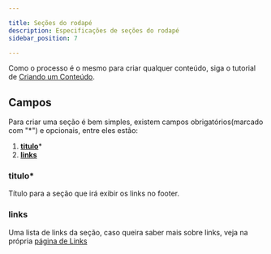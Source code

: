 ```yaml
---

title: Seções do rodapé
description: Especificações de seções do rodapé
sidebar_position: 7

---
```


Como o processo é o mesmo para criar qualquer conteúdo, siga o tutorial de [Criando um Conteúdo](/docs/gestao-de-conteudo/gestao-de-conteudo/criando.md).

## Campos

Para criar uma seção é bem simples, existem campos obrigatórios(marcado com "*") e opcionais, entre eles estão:

1. [__titulo__](#titulo)*
2. [__links__](#links)

### titulo*

Título para a seção que irá exibir os links no footer.

### links

Uma lista de links da seção, caso queira saber mais sobre links, veja na própria [página de Links](/docs/gestao-de-conteudo/portal-rede-planejamento/listas/links.md)
